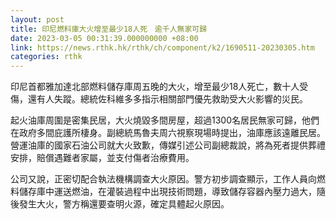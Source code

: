 ```yaml
---
layout: post
title: 印尼燃料庫大火增至最少18人死　逾千人無家可歸
date: 2023-03-05 00:31:39.000000000 +08:00
link: https://news.rthk.hk/rthk/ch/component/k2/1690511-20230305.htm
categories: rthk
---
```


印尼首都雅加達北部燃料儲存庫周五晚的大火，增至最少18人死亡，數十人受傷，還有人失蹤。總統佐科維多多指示相關部門優先救助受大火影響的災民。 

起火油庫周圍是密集民居，大火燒毀多間房屋，超過1300名居民無家可歸，他們在政府多間庇護所棲身。副總統馬魯夫周六視察現場時提出，油庫應該遠離民居。營運油庫的國家石油公司就大火致歉，傳媒引述公司副總裁說，將為死者提供葬禮安排，賠償遇難者家屬，並支付傷者治療費用。 
       
公司又說，正密切配合執法機構調查大火原因。警方初步調查顯示，工作人員向燃料儲存庫中運送燃油，在灌裝過程中出現技術問題，導致儲存容器內壓力過大，隨後發生大火，警方稱還要查明火源，確定具體起火原因。
